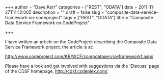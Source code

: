 +++
author = "Dave Kerr"
categories = ["REST", "ODATA"]
date = 2011-11-27T11:12:00Z
description = ""
draft = false
slug = "composite-data-service-framework-on-codeproject"
tags = ["REST", "ODATA"]
title = "Composite Data Service Framework on CodeProject"

+++


<p>I have written an article on the CodeProject describing the Composite Data Service Framework project, the article is at:</p>
<p><a href="http://www.codeproject.com/KB/WCF/compdataserviceframework1.aspx">http://www.codeproject.com/KB/WCF/compdataserviceframework1.aspx</a></p>
<p>Please have a look and get involved with suggestions via the 'Discuss' page of the CDSF homepage,&nbsp;<a href="http://cdsf.codeplex.com/">http://cdsf.codeplex.com/</a>.</p>
<p><img src="/wp-content/uploads/2012/imported/CDSF-CodePlex-Banner-Logo.png" alt="" /></p>

